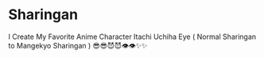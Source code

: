 # Sharingan
I Create My Favorite Anime Character Itachi Uchiha Eye ( Normal Sharingan to Mangekyo Sharingan ) 😎😎😈😈👁👁✨✨
